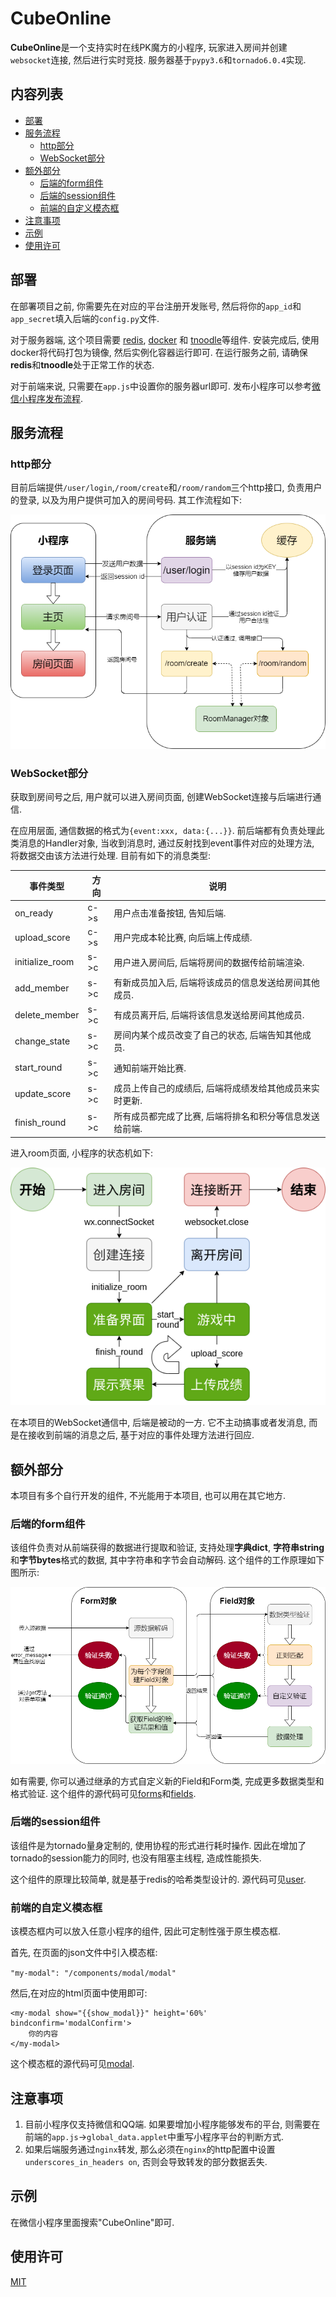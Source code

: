 # CubeOnline

**CubeOnline**是一个支持实时在线PK魔方的小程序, 玩家进入房间并创建`websocket`连接, 然后进行实时竞技. 服务器基于`pypy3.6`和`tornado6.0.4`实现.

## 内容列表

- [部署](#部署)
- [服务流程](#服务流程)
  - [http部分](#http部分)
  - [WebSocket部分](#websocket部分)
- [额外部分](#额外部分)
  - [后端的form组件](#后端的form组件)
  - [后端的session组件](#后端的session组件)
  - [前端的自定义模态框](#前端的自定义模态框)
- [注意事项](#注意事项)
- [示例](#示例)
- [使用许可](#使用许可)

## 部署

在部署项目之前, 你需要先在对应的平台注册开发账号, 然后将你的```app_id```和```app_secret```填入后端的```config.py```文件.

对于服务器端, 这个项目需要 [redis](http://www.redis.cn/), [docker](https://www.docker.com/) 和 [tnoodle](https://github.com/thewca/tnoodle)等组件. 安装完成后, 使用docker将代码打包为镜像, 然后实例化容器运行即可. 在运行服务之前, 请确保**redis**和**tnoodle**处于正常工作的状态.

对于前端来说, 只需要在```app.js```中设置你的服务器url即可. 发布小程序可以参考[微信小程序发布流程](https://developers.weixin.qq.com/miniprogram/dev/framework/quickstart/release.html#%E5%8D%8F%E5%90%8C%E5%B7%A5%E4%BD%9C).

## 服务流程

### http部分
   
   目前后端提供```/user/login```,```/room/create```和```/room/random```三个http接口, 负责用户的登录, 以及为用户提供可加入的房间号码. 其工作流程如下:

   ![http_img](https://github.com/1214367903/CubeOnline/blob/master/pictures/http.png)
### WebSocket部分
   
   获取到房间号之后, 用户就可以进入房间页面, 创建WebSocket连接与后端进行通信.

   在应用层面, 通信数据的格式为```{event:xxx, data:{...}}```. 前后端都有负责处理此类消息的Handler对象, 当收到消息时, 通过反射找到event事件对应的处理方法, 将数据交由该方法进行处理. 目前有如下的消息类型:

| 事件类型         | 方向  | 说明                |
| --------------- | ---- | ------------------- |
| on_ready        | c->s | 用户点击准备按钮, 告知后端. |
| upload_score    | c->s | 用户完成本轮比赛, 向后端上传成绩. |
| initialize_room | s->c | 用户进入房间后, 后端将房间的数据传给前端渲染. |
| add_member      | s->c | 有新成员加入后, 后端将该成员的信息发送给房间其他成员. |
| delete_member   | s->c | 有成员离开后, 后端将该信息发送给房间其他成员. |
| change_state    | s->c | 房间内某个成员改变了自己的状态, 后端告知其他成员. |
| start_round     | s->c | 通知前端开始比赛. |
| update_score    | s->c | 成员上传自己的成绩后, 后端将成绩发给其他成员来实时更新. |
| finish_round    | s->c | 所有成员都完成了比赛, 后端将排名和积分等信息发送给前端. |

进入room页面, 小程序的状态机如下:

![app_img](https://github.com/1214367903/CubeOnline/blob/master/pictures/app.png)

在本项目的WebSocket通信中, 后端是被动的一方. 它不主动搞事或者发消息, 而是在接收到前端的消息之后, 基于对应的事件处理方法进行回应.

## 额外部分

本项目有多个自行开发的组件, 不光能用于本项目, 也可以用在其它地方.

### 后端的form组件

该组件负责对从前端获得的数据进行提取和验证, 支持处理**字典dict**, **字符串string**和**字节bytes**格式的数据, 其中字符串和字节会自动解码. 这个组件的工作原理如下图所示:

![form_img](https://github.com/1214367903/CubeOnline/blob/master/pictures/form.png)

如有需要, 你可以通过继承的方式自定义新的Field和Form类, 完成更多数据类型和格式验证. 这个组件的源代码可见[forms](server/form/forms.py)和[fields](server/form/fields.py).

### 后端的session组件
该组件是为tornado量身定制的, 使用协程的形式进行耗时操作. 因此在增加了tornado的session能力的同时, 也没有阻塞主线程, 造成性能损失.

这个组件的原理比较简单, 就是基于redis的哈希类型设计的. 源代码可见[user](/project/server/controller/user.py).

### 前端的自定义模态框
该模态框内可以放入任意小程序的组件, 因此可定制性强于原生模态框.

首先, 在页面的json文件中引入模态框:

```"my-modal": "/components/modal/modal"```

然后,在对应的html页面中使用即可:
```
<my-modal show="{{show_modal}}" height='60%' bindconfirm='modalConfirm'>
    你的内容
</my-modal>
```
这个模态框的源代码可见[modal](/project/applet/components/modal/modal.js).

## 注意事项

1. 目前小程序仅支持微信和QQ端. 如果要增加小程序能够发布的平台, 则需要在前端的```app.js```->```global_data.applet```中重写小程序平台的判断方式.
2. 如果后端服务通过```nginx```转发, 那么必须在```nginx```的http配置中设置```underscores_in_headers on```, 否则会导致转发的部分数据丢失.

## 示例

在微信小程序里面搜索"CubeOnline"即可.

## 使用许可

[MIT](LICENSE)
